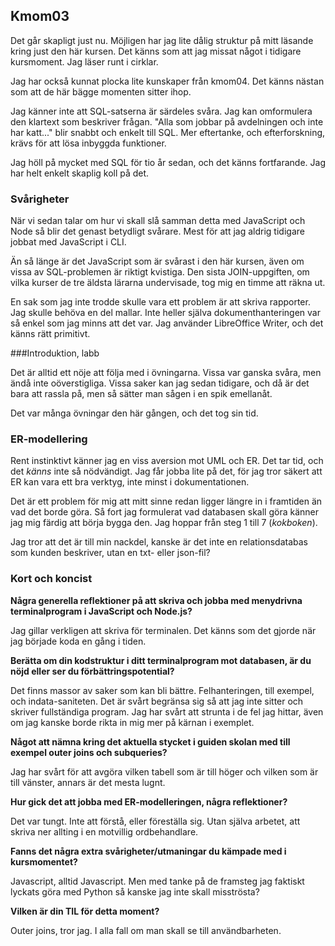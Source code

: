 ## <a id="kmom03">Kmom03</a>

Det går skapligt just nu. Möjligen har jag lite dålig struktur på mitt läsande
kring just den här kursen. Det känns som att jag missat något i tidigare
kursmoment. Jag läser runt i cirklar.

Jag har också kunnat plocka lite kunskaper från kmom04. Det känns nästan som
att de här bägge momenten sitter ihop.

Jag känner inte att SQL-satserna är särdeles svåra. Jag kan omformulera den
klartext som beskriver frågan. "Alla som jobbar på avdelningen och inte har
katt..." blir snabbt och enkelt till SQL. Mer eftertanke, och efterforskning,
krävs för att lösa inbyggda funktioner.

Jag höll på mycket med SQL för tio år sedan, och det känns fortfarande. Jag har
helt enkelt skaplig koll på det.

### Svårigheter

När vi sedan talar om hur vi skall slå samman detta med JavaScript och Node så
blir det genast betydligt svårare. Mest för att jag aldrig tidigare jobbat med
JavaScript i CLI.

Än så länge är det JavaScript som är svårast i den här kursen, även om vissa
av SQL-problemen är riktigt kvistiga. Den sista JOIN-uppgiften, om vilka
kurser de tre äldsta lärarna undervisade, tog mig en timme att räkna ut.

En sak som jag inte trodde skulle vara ett problem är att skriva rapporter. Jag
skulle behöva en del mallar. Inte heller själva dokumenthanteringen var så
enkel som jag minns att det var. Jag använder LibreOffice Writer, och det
känns rätt primitivt.

###Introduktion, labb

Det är alltid ett nöje att följa med i övningarna. Vissa var ganska svåra,
men ändå inte oöverstigliga. Vissa saker kan jag sedan
tidigare, och då är det bara att rassla på, men så sätter man sågen i en spik
emellanåt.

Det var många övningar den här gången, och det tog sin tid.

### ER-modellering

Rent instinktivt känner jag en viss aversion mot UML och ER. Det tar tid, och
det *känns* inte så nödvändigt. Jag får jobba lite på det, för jag tror säkert
att ER kan vara ett bra verktyg, inte minst i dokumentationen.

Det är ett problem för mig att mitt sinne redan ligger längre in i framtiden än
vad det borde göra. Så fort jag formulerat vad databasen skall göra känner jag
mig färdig att börja bygga den. Jag hoppar från steg 1 till 7 (*kokboken*).

Jag tror att det är till min nackdel, kanske är det inte en relationsdatabas
som kunden beskriver, utan en txt- eller json-fil?

### Kort och koncist

__Några generella reflektioner på att skriva och jobba med menydrivna
terminalprogram i JavaScript och Node.js?__

Jag gillar verkligen att skriva för terminalen. Det känns som det gjorde när
jag började koda en gång i tiden.

__Berätta om din kodstruktur i ditt terminalprogram mot databasen, är du nöjd
eller ser du förbättringspotential?__

Det finns massor av saker som kan bli bättre. Felhanteringen, till exempel, och
indata-saniteten. Det är svårt begränsa sig så att jag inte sitter och skriver
fullständiga program. Jag har svårt att strunta i de fel jag hittar, även om
jag kanske borde rikta in mig mer på kärnan i exemplet.

__Något att nämna kring det aktuella stycket i guiden skolan med till exempel
outer joins och subqueries?__

Jag har svårt för att avgöra vilken tabell som är till höger och vilken som är
till vänster, annars är det mesta lugnt.

__Hur gick det att jobba med ER-modelleringen, några reflektioner?__

Det var tungt. Inte att förstå, eller föreställa sig. Utan själva arbetet, att
skriva ner allting i en motvillig ordbehandlare.

__Fanns det några extra svårigheter/utmaningar du kämpade med i kursmomentet?__

Javascript, alltid Javascript. Men med tanke på de framsteg jag faktiskt
lyckats göra med Python så kanske jag inte skall misströsta?

__Vilken är din TIL för detta moment?__

Outer joins, tror jag. I alla fall om man skall se till användbarheten.
